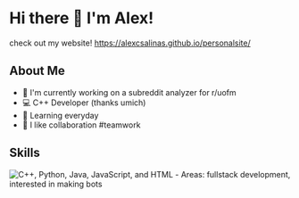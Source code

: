# Hi there 👋 I'm Alex!

check out my website!
https://alexcsalinas.github.io/personalsite/

## About Me
- 🔭 I'm currently working on a subreddit analyzer for r/uofm
- 💻 C++ Developer (thanks umich)
- 🌱 Learning everyday
- 👯 I like collaboration #teamwork

## Skills
<img src="https://skillicons.dev/icons?i=cpp,py,svelte,r&theme=light" alt="C++, Python, Java, JavaScript, and HTML" />
- Areas: fullstack development, interested in making bots
